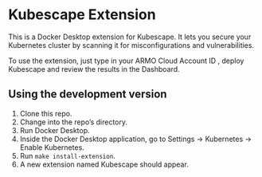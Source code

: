 # Kubescape Extension

This is a Docker Desktop extension for Kubescape.
It lets you secure your Kubernetes cluster by scanning it for misconfigurations and vulnerabilities.

To use the extension, just type in your ARMO Cloud Account ID , deploy Kubescape and review the results in the Dashboard.

## Using the development version

1. Clone this repo.
2. Change into the repo’s directory.
3. Run Docker Desktop.
4. Inside the Docker Desktop application, go to Settings → Kubernetes → Enable Kubernetes.
5. Run `make install-extension`.
6. A new extension named Kubescape should appear.
